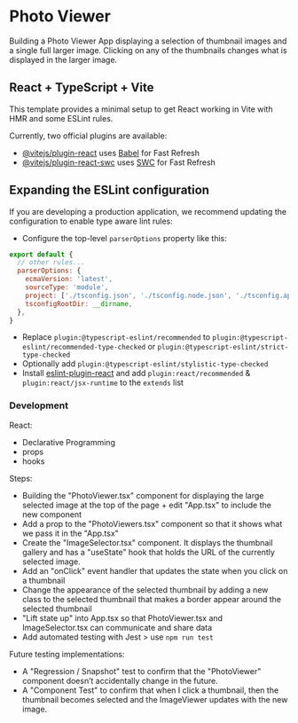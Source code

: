 # Photo Viewer

Building a Photo Viewer App displaying a selection of thumbnail images and a single full larger image.
Clicking on any of the thumbnails changes what is displayed in the larger image.

## React + TypeScript + Vite

This template provides a minimal setup to get React working in Vite with HMR and some ESLint rules.

Currently, two official plugins are available:

- [@vitejs/plugin-react](https://github.com/vitejs/vite-plugin-react/blob/main/packages/plugin-react/README.md) uses [Babel](https://babeljs.io/) for Fast Refresh
- [@vitejs/plugin-react-swc](https://github.com/vitejs/vite-plugin-react-swc) uses [SWC](https://swc.rs/) for Fast Refresh

## Expanding the ESLint configuration

If you are developing a production application, we recommend updating the configuration to enable type aware lint rules:

- Configure the top-level `parserOptions` property like this:

```js
export default {
  // other rules...
  parserOptions: {
    ecmaVersion: 'latest',
    sourceType: 'module',
    project: ['./tsconfig.json', './tsconfig.node.json', './tsconfig.app.json'],
    tsconfigRootDir: __dirname,
  },
}
```

- Replace `plugin:@typescript-eslint/recommended` to `plugin:@typescript-eslint/recommended-type-checked` or `plugin:@typescript-eslint/strict-type-checked`
- Optionally add `plugin:@typescript-eslint/stylistic-type-checked`
- Install [eslint-plugin-react](https://github.com/jsx-eslint/eslint-plugin-react) and add `plugin:react/recommended` & `plugin:react/jsx-runtime` to the `extends` list

### Development

React:
- Declarative Programming
- props
- hooks

Steps:
- Building the "PhotoViewer.tsx" component for displaying the large selected image at the top of the page + edit "App.tsx" to include the new component
- Add a prop to the "PhotoViewers.tsx" component so that it shows what we pass it in the "App.tsx"
- Create the "ImageSelector.tsx" component. It displays the thumbnail gallery and has a "useState" hook that holds the URL of the currently selected image.
- Add an "onClick" event handler that updates the state when you click on a thumbnail
- Change the appearance of the selected thumbnail by adding a new class to the selected thumbnail that makes a border appear around the selected thumbnail
- "Lift state up" into App.tsx so that PhotoViewer.tsx and ImageSelector.tsx can communicate and share data
- Add automated testing with Jest > use `npm run test`

Future testing implementations:
- A "Regression / Snapshot" test to confirm that the "PhotoViewer" component doesn’t accidentally change in the future.
- A "Component Test" to confirm that when I click a thumbnail, then the thumbnail becomes selected and the ImageViewer updates with the new image.